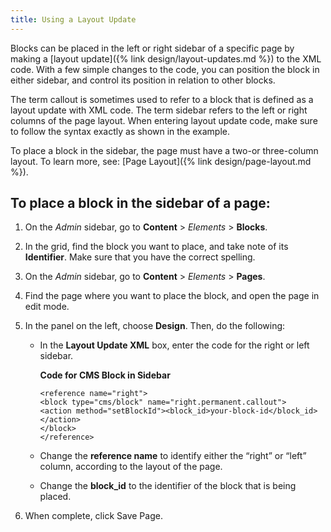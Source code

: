 ```yaml
---
title: Using a Layout Update
---
```


Blocks can be placed in the left or right sidebar of a specific page by making a [layout update]({% link design/layout-updates.md %}) to the XML code. With a few simple changes to the code, you can position the block in either sidebar, and control its position in relation to other blocks.

The term callout is sometimes used to refer to a block that is defined as a layout update with XML code. The term sidebar refers to the left or right columns of the page layout. When entering layout update code, make sure to follow the syntax exactly as shown in the example.

<div class="bs-callout bs-callout-info" markdown="1">
To place a block in the sidebar, the page must have a two-or three-column layout. To learn more, see: [Page Layout]({% link design/page-layout.md %}).
</div>

## To place a block in the sidebar of a page:

1. On the _Admin_ sidebar, go to **Content** > _Elements_ > **Blocks**.

1. In the grid, find the block you want to place, and take note of its **Identifier**. Make sure that you have the correct spelling.

1. On the _Admin_ sidebar, go to **Content** > _Elements_ > **Pages**.

1. Find the page where you want to place the block, and open the page in edit mode.

1. In the panel on the left, choose **Design**. Then, do the following:

   - In the **Layout Update XML** box, enter the code for the right or left sidebar.

      **Code for CMS Block in Sidebar**

      ```
      <reference name="right">
      <block type="cms/block" name="right.permanent.callout">
      <action method="setBlockId"><block_id>your-block-id</block_id></action>
      </block>
      </reference>
      ```

   - Change the **reference name** to identify either the “right” or “left” column, according to the layout of the page.

   - Change the **block_id** to the identifier of the block that is being placed.

1. When complete, click <span class="btn">Save Page</span>.
